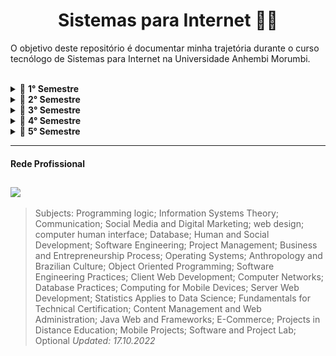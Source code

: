 <h1 align="center">
  Sistemas para Internet 👨‍🎓
</h1>



O objetivo deste repositório é documentar minha trajetória durante o curso tecnólogo de Sistemas para Internet na Universidade Anhembi Morumbi.

<br>

<details>
  <summary>🔄 <b>1° Semestre</b></summary>
  <ul> Iniciado dia 02/05/2022
    <li><a href="./01-semestre-2022/logica_de_programacao/README.md" style="text-decoration:none;">✅<i> Lógica de programação </i></a></li>
    <li><a href="./01-semestre-2022/teoria_de_sistemas_de_informacao/README.md" style="text-decoration:none;">✅<i> Teoria de Sistemas de Informação </i></a></li>
    <li><a href="./01-semestre-2022/comunicacao/README.md" style="text-decoration:none;">✅<i> Comunicação </i></a></li>
    <li><a href="./01-semestre-2022/midias_sociais_e_marketing_digital/README.md" style="text-decoration:none;">🔄<i> Mídias Sociais e Marketing Digital </i></a></li>
    <li><a href="./01-semestre-2022/design_para_web/README.md" style="text-decoration:none;">🔄<i> Design para Web </i></a></li>
    <li><a href="./01-semestre-2022/interface_humano_computador/README.md" style="text-decoration:none;">🔄<i> Interface Humana computador </i></a></li>
  </ul>
  <p>Obs: Essas outras atividades que estão pendentes serão concluídas em outro semestre, que ainda será informado pela universidade. Isso aconteceu porque eu ingressei na metade do semestre, quando essas disciplinas já haviam se encerrado.</p>
</details>


<details>
  <summary>🔄 <b>2° Semestre</b></summary>
  <ul> Iniciado dia 10/08/2022
    <li><a href="./02-semestre-2022/banco_de_dados/README.md" style="text-decoration:none;">✅<i> Banco de Dados </i></a></li>
    <li><a href="./02-semestre-2022/desenvolvimento_humano_e_social/README.md" style="text-decoration:none;">🔄<i> Desenvolvimento Humano e Social </i></a>Update: 17/10/2022</li> 
    <li><a href="./02-semestre-2022/eng_de_software/README.md" style="text-decoration:none;">✅<i> Engenharia de Software </i></a></li>
    <li><a href="./02-semestre-2022/gestao_de_projetos/README.md" style="text-decoration:none;">🔄<i> Gestão de Projetos </i></a>Update: 17/10/2022</li>
    <li><a href="./02-semestre-2022/negocios_e_empreendedorismo/README.md" style="text-decoration:none;">✅<i> Processo de Negócios e Empreendedorismo </i></a></li>
    <li><a href="./02-semestre-2022/sistemas_operacionais/README.md" style="text-decoration:none;">✅<i> Sistemas Operacionais </i></a></li>
  </ul>
</details>

<details>
  <summary>🔄 <b>3° Semestre</b></summary>
  <ul>
    <li><a href="./03-semestre-2023/antropologia_e_cultura_brasileira/README.md" style="text-decoration:none;">🔄<i> Antropologia e Cultura Brasileira </i></a></li>
    <li><a href="./03-semestre-2023/programacao_orientada_a_objeto/README.md" style="text-decoration:none;">🔄<i> Programação Orientada a Objetos</i></a></li>
    <li><a href="./03-semestre-2023/praticas_de_engenharia_de_software/README.md" style="text-decoration:none;">🔄<i> Práticas de Engenharia de Software </i></a></li>
    <li><a href="./03-semestre-2023/desenvolvimento_web_cliente/README.md" style="text-decoration:none;">🔄<i> Desenvolvimento Web Cliente </i></a></li>
    <li><a href="./03-semestre-2023/redes_de_computadores/README.md" style="text-decoration:none;">🔄<i> Redes de Computadores </i></a></li>
    <li><a href="./03-semestre-2023/praticas_de_banco_de_dados/README.md" style="text-decoration:none;">🔄<i> Práticas de Banco de Dados </i></a></li>
  </ul>
</details>

<details>
  <summary>🔄 <b>4° Semestre</b></summary>
  <ul>
    <li><a href="./04-semestre-2023/computacao_para_dispositivos_moveis/README.md" style="text-decoration:none;">🔄<i> Computação para Dispositivos Móveis </i></a></li>
    <li><a href="./04-semestre-2023/desenvolvimento_web_servidor/README.md" style="text-decoration:none;">🔄<i> Desenvolvimento Web Servidor </i></a></li>
    <li><a href="./04-semestre-2023/estatistica_aplicada_ao_data_science/README.md" style="text-decoration:none;">🔄<i> Estatística Aplica ao Data Science </i></a></li>
    <li><a href="./04-semestre-2023/fundamentos_para_certificacao_tecnica/README.md" style="text-decoration:none;">🔄<i> Fundamentos para Certificação Técnica </i></a></li>
    <li><a href="./04-semestre-2023/gestao_de_conteudo_e_administracao_web/README.md" style="text-decoration:none;">🔄<i> Gestão de Conteúdo e Administração Web </i></a></li>
    <li><a href="./04-semestre-2023/java_web_e_freamworks/README.md" style="text-decoration:none;">🔄<i> Java Web e Frameworks</i></a></li>
  </ul>
</details>

<details>
  <summary>🔄 <b>5° Semestre</b></summary>
  <ul>
    <li><a href="./05-semestre-2024/comercio_eletronico/README.md" style="text-decoration:none;">🔄<i> Comércio Eletrônico</i></a></li>
    <li><a href="./05-semestre-2024/projetos_em_educacao_a_distancia/README.md" style="text-decoration:none;">🔄<i> Projetos em Educação a Distância </i></a></li>
    <li><a href="./05-semestre-2024/projetos_mobile/README.md" style="text-decoration:none;">🔄<i> Projetos Mobile</i></a></li>
    <li><a href="./05-semestre-2024/laboratorio_de_software_e_projetos/README.md" style="text-decoration:none;">🔄<i> Laboratório de Software e Projetos </i></a></li>
    <li><a href="./optativa/README.md" style="text-decoration:none;">🔄<i> Optativa </i></a></li>    
  </ul>
</details>

------

#### Rede Profissional

<a href="https://www.linkedin.com/in/nfss17/" target="_blank"><img src="https://img.shields.io/badge/-LinkedIn-%230077B5?style=for-the-badge&logo=linkedin&logoColor=white" target="_blank"></a> 
------

> Subjects: Programming logic; Information Systems Theory; Communication; Social Media and Digital Marketing; web design; computer human interface; Database; Human and Social Development; Software Engineering; Project Management; Business and Entrepreneurship Process; Operating Systems; Anthropology and Brazilian Culture; Object Oriented Programming; Software Engineering Practices; Client Web Development; Computer Networks; Database Practices; Computing for Mobile Devices; Server Web Development; Statistics Applies to Data Science; Fundamentals for Technical Certification; Content Management and Web Administration; Java Web and Frameworks; E-Commerce; Projects in Distance Education; Mobile Projects; Software and Project Lab; Optional *Updated: 17.10.2022*

